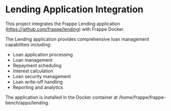 # Lending Application Integration
This project integrates the Frappe Lending application (https://github.com/frappe/lending) with Frappe Docker.

The Lending application provides comprehensive loan management capabilities including:

- Loan application processing
- Loan management
- Repayment scheduling
- Interest calculation
- Loan security management
- Loan write-off handling
- Reporting and analytics

The application is installed in the Docker container at /home/frappe/frappe-bench/apps/lending.
